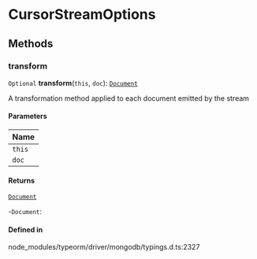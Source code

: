 # CursorStreamOptions

## Methods

### transform

`Optional` **transform**(`this`, `doc`): [`Document`](Document.md)

A transformation method applied to each document emitted by the stream

#### Parameters

| Name |
| :------ |
| `this` | `void` |
| `doc` | [`Document`](Document.md) |

#### Returns

[`Document`](Document.md)

-`Document`: 

#### Defined in

node_modules/typeorm/driver/mongodb/typings.d.ts:2327
